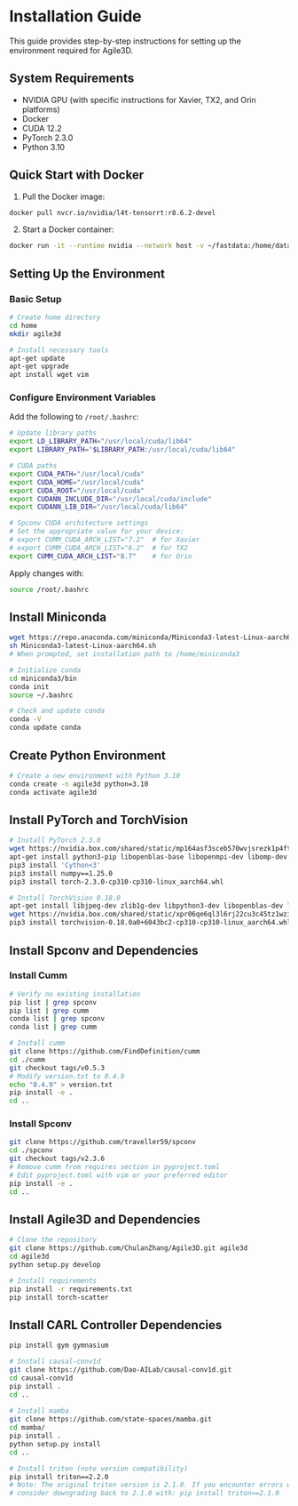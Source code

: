 # Installation Guide

This guide provides step-by-step instructions for setting up the environment required for Agile3D.

## System Requirements

- NVIDIA GPU (with specific instructions for Xavier, TX2, and Orin platforms)
- Docker
- CUDA 12.2
- PyTorch 2.3.0
- Python 3.10

## Quick Start with Docker

1. Pull the Docker image:
```bash
docker pull nvcr.io/nvidia/l4t-tensorrt:r8.6.2-devel
```

2. Start a Docker container:
```bash
docker run -it --runtime nvidia --network host -v ~/fastdata:/home/data nvcr.io/nvidia/l4t-tensorrt:r8.6.2-devel
```

## Setting Up the Environment

### Basic Setup

```bash
# Create home directory
cd home
mkdir agile3d

# Install necessary tools
apt-get update
apt-get upgrade
apt install wget vim
```

### Configure Environment Variables

Add the following to `/root/.bashrc`:

```bash
# Update library paths
export LD_LIBRARY_PATH="/usr/local/cuda/lib64"
export LIBRARY_PATH="$LIBRARY_PATH:/usr/local/cuda/lib64"

# CUDA paths
export CUDA_PATH="/usr/local/cuda"
export CUDA_HOME="/usr/local/cuda"
export CUDA_ROOT="/usr/local/cuda"
export CUDANN_INCLUDE_DIR="/usr/local/cuda/include"
export CUDANN_LIB_DIR="/usr/local/cuda/lib64"

# Spconv CUDA architecture settings
# Set the appropriate value for your device:
# export CUMM_CUDA_ARCH_LIST="7.2"  # for Xavier
# export CUMM_CUDA_ARCH_LIST="6.2"  # for TX2
export CUMM_CUDA_ARCH_LIST="8.7"    # for Orin
```

Apply changes with:
```bash
source /root/.bashrc
```

## Install Miniconda

```bash
wget https://repo.anaconda.com/miniconda/Miniconda3-latest-Linux-aarch64.sh
sh Miniconda3-latest-Linux-aarch64.sh
# When prompted, set installation path to /home/miniconda3

# Initialize conda
cd miniconda3/bin
conda init
source ~/.bashrc

# Check and update conda
conda -V
conda update conda
```

## Create Python Environment

```bash
# Create a new environment with Python 3.10
conda create -n agile3d python=3.10
conda activate agile3d
```

## Install PyTorch and TorchVision

```bash
# Install PyTorch 2.3.0
wget https://nvidia.box.com/shared/static/mp164asf3sceb570wvjsrezk1p4ftj8t.whl -O torch-2.3.0-cp310-cp310-linux_aarch64.whl
apt-get install python3-pip libopenblas-base libopenmpi-dev libomp-dev
pip3 install 'Cython<3'
pip3 install numpy==1.25.0
pip3 install torch-2.3.0-cp310-cp310-linux_aarch64.whl

# Install TorchVision 0.18.0
apt-get install libjpeg-dev zlib1g-dev libpython3-dev libopenblas-dev libavcodec-dev libavformat-dev libswscale-dev
wget https://nvidia.box.com/shared/static/xpr06qe6ql3l6rj22cu3c45tz1wzi36p.whl -O torchvision-0.18.0a0+6043bc2-cp310-cp310-linux_aarch64.whl
pip3 install torchvision-0.18.0a0+6043bc2-cp310-cp310-linux_aarch64.whl
```

## Install Spconv and Dependencies

### Install Cumm

```bash
# Verify no existing installation
pip list | grep spconv
pip list | grep cumm
conda list | grep spconv
conda list | grep cumm

# Install cumm
git clone https://github.com/FindDefinition/cumm
cd ./cumm
git checkout tags/v0.5.3
# Modify version.txt to 0.4.9
echo "0.4.9" > version.txt
pip install -e .
cd ..
```

### Install Spconv

```bash
git clone https://github.com/traveller59/spconv
cd ./spconv
git checkout tags/v2.3.6
# Remove cumm from requires section in pyproject.toml
# Edit pyproject.toml with vim or your preferred editor
pip install -e .
cd ..
```

## Install Agile3D and Dependencies

```bash
# Clone the repository
git clone https://github.com/ChulanZhang/Agile3D.git agile3d
cd agile3d
python setup.py develop

# Install requirements
pip install -r requirements.txt
pip install torch-scatter
```

## Install CARL Controller Dependencies

```bash
pip install gym gymnasium

# Install causal-conv1d
git clone https://github.com/Dao-AILab/causal-conv1d.git
cd causal-conv1d
pip install .
cd ..
 
# Install mamba
git clone https://github.com/state-spaces/mamba.git
cd mamba/
pip install .
python setup.py install
cd ..

# Install triton (note version compatibility)
pip install triton==2.2.0
# Note: The original triton version is 2.1.0. If you encounter errors with 2.2.0,
# consider downgrading back to 2.1.0 with: pip install triton==2.1.0
```
